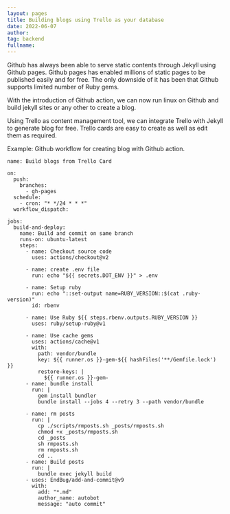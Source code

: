```yaml
---
layout: pages
title: Building blogs using Trello as your database
date: 2022-06-07
author: 
tag: backend
fullname: 
---
```


Github has always been able to serve static contents through Jekyll using Github pages. Github pages has enabled millions of static pages to be published easily and for free. The only downside of it has been that Github supports limited number of Ruby gems. 

With the introduction of Github action, we can now run linux on Github and build jekyll sites or any other to create a blog. 

Using Trello as content management tool, we can integrate Trello with Jekyll to generate blog for free. Trello cards are easy to create as well as edit them as required.  

Example: Github workflow for creating blog with Github action. 
```
name: Build blogs from Trello Card

on:
  push:
    branches:
      - gh-pages
  schedule:
    - cron: "* */24 * * *"
  workflow_dispatch:

jobs:
  build-and-deploy:
    name: Build and commit on same branch
    runs-on: ubuntu-latest
    steps:
      - name: Checkout source code
        uses: actions/checkout@v2

      - name: create .env file
        run: echo "${{ secrets.DOT_ENV }}" > .env

      - name: Setup ruby
        run: echo "::set-output name=RUBY_VERSION::$(cat .ruby-version)"
        id: rbenv

      - name: Use Ruby ${{ steps.rbenv.outputs.RUBY_VERSION }}
        uses: ruby/setup-ruby@v1

      - name: Use cache gems
        uses: actions/cache@v1
        with:
          path: vendor/bundle
          key: ${{ runner.os }}-gem-${{ hashFiles('**/Gemfile.lock') }}
          restore-keys: |
            ${{ runner.os }}-gem-
      - name: bundle install
        run: |
          gem install bundler
          bundle install --jobs 4 --retry 3 --path vendor/bundle

      - name: rm posts
        run: |
          cp ./scripts/rmposts.sh _posts/rmposts.sh
          chmod +x _posts/rmposts.sh
          cd _posts
          sh rmposts.sh
          rm rmposts.sh
          cd ..
      - name: Build posts
        run: |
          bundle exec jekyll build
      - uses: EndBug/add-and-commit@v9
        with:
          add: "*.md"
          author_name: autobot
          message: "auto commit"

```
        